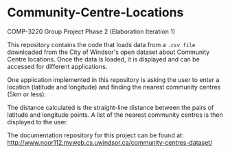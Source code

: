 # Community-Centre-Locations

COMP-3220 Group Project Phase 2 (Elaboration Iteration 1)

This repository contains the code that loads data from a `.csv file` downloaded from the City of Windsor's open dataset about Community Centre locations.
Once the data is loaded, it is displayed and can be accessed for different applications.

One application implemented in this repository is asking the user to enter a location (latitude and longitude) and finding the nearest community centres (5km or less).

The distance calculated is the straight-line distance between the pairs of latitude and longitude points.
A list of the nearest community centres is then displayed to the user.

The documentation repository for this project can be found at: http://www.noor112.myweb.cs.uwindsor.ca/community-centres-dataset/
